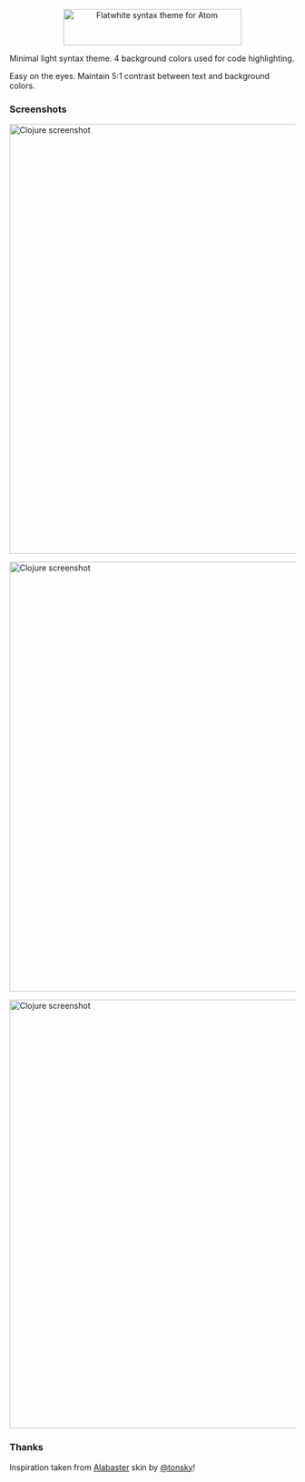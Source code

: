 <p align="center"><img src="https://github.com/biletskyy/flatwhite-syntax/raw/master/assets/flatwhite-header.png" alt="Flatwhite syntax theme for Atom" width="314px" height="64px"></p>

Minimal light syntax theme. 4 background colors used for code highlighting.

Easy on the eyes. Maintain 5:1 contrast between text and background colors.

### Screenshots

<p><img src="https://github.com/biletskyy/flatwhite-syntax/raw/master/assets/screenshot-light-clojure.png" alt="Clojure screenshot" width="768px" height="756px"></p>

<p><img src="https://github.com/biletskyy/flatwhite-syntax/raw/master/assets/screenshot-light-ror.png" alt="Clojure screenshot" width="766px" height="756px"></p>

<p><img src="https://github.com/biletskyy/flatwhite-syntax/raw/master/assets/screenshot-light-html.png" alt="Clojure screenshot" width="768px" height="754px"></p>

### Thanks
Inspiration taken from [Alabaster](https://github.com/tonsky/alabaster-lighttable-skin) skin by [@tonsky](https://twitter.com/nikitonsky)!
